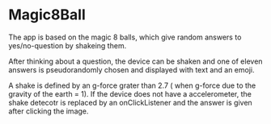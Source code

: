 # Magic8Ball

The app is based on the magic 8 balls, which give random answers to yes/no-question by shakeing them.

After thinking about a question, the device can be shaken and one of eleven answers is pseudorandomly chosen and displayed with text and an emoji.

A shake is defined by an g-force grater than 2.7 ( when g-force due to the gravity of the earth = 1).
If the device does not have a accelerometer, the shake detecotr is replaced by an onClickListener and the answer is given after clicking the image.
